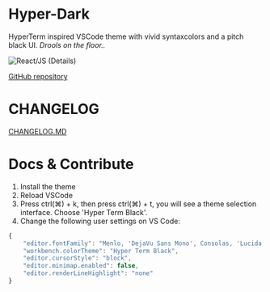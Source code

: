 # Hyper-Dark

HyperTerm inspired VSCode theme with vivid syntaxcolors and a pitch black UI. _Drools on the floor.._

![React/JS (Details)](https://github.com/HasseNasse/hyper-term-theme/static/js-detail.png)

[GitHub repository](https://github.com/HasseNasse/hyper-term-theme)

# CHANGELOG

[CHANGELOG.MD](https://github.com/HasseNasse/hyper-term-theme/blob/master/CHANGELOG.md)

# Docs & Contribute

1. Install the theme
2. Reload VSCode
3. Press ctrl(⌘) + k, then press ctrl(⌘) + t, you will see a theme selection interface. Choose 'Hyper Term Black'.
4. Change the following user settings on VS Code:

```javascript
{
    "editor.fontFamily": "Menlo, 'DejaVu Sans Mono', Consolas, 'Lucida Console', monospace",
    "workbench.colorTheme": "Hyper Term Black",
    "editor.cursorStyle": "block",
    "editor.minimap.enabled": false,
    "editor.renderLineHighlight": "none"
}
```
